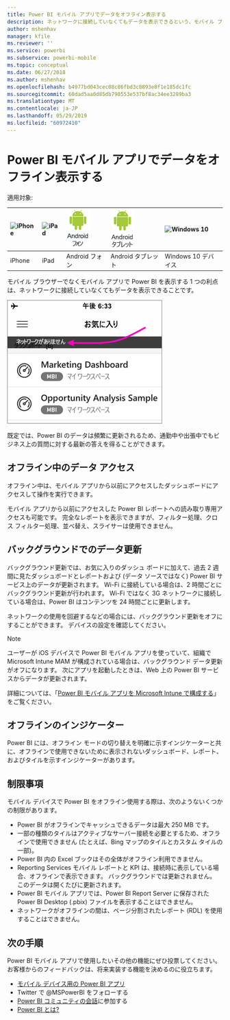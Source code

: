```yaml
---
title: Power BI モバイル アプリでデータをオフライン表示する
description: ネットワークに接続していなくてもデータを表示できるという、モバイル ブラウザーでなくモバイル アプリで Power BI を表示する利点について説明します。
author: mshenhav
manager: kfile
ms.reviewer: ''
ms.service: powerbi
ms.subservice: powerbi-mobile
ms.topic: conceptual
ms.date: 06/27/2018
ms.author: mshenhav
ms.openlocfilehash: b4977bd043cec08c86fbd3c8893e8f1e185dc1fc
ms.sourcegitcommit: 60dad5aa0d85db790553e537bf8ac34ee3289ba3
ms.translationtype: MT
ms.contentlocale: ja-JP
ms.lasthandoff: 05/29/2019
ms.locfileid: "60972410"
---
```

# <a name="view-your-data-offline-in-the-power-bi-mobile-apps"></a>Power BI モバイル アプリでデータをオフライン表示する
適用対象:

| ![iPhone](./media/mobile-apps-offline-data/iphone-logo-50-px.png) | ![iPad](./media/mobile-apps-offline-data/ipad-logo-50-px.png) | ![Android フォン](./media/mobile-apps-offline-data/android-phone-logo-50-px.png) | ![Android タブレット](./media/mobile-apps-offline-data/android-tablet-logo-50-px.png) | ![Windows 10](./media/mobile-apps-offline-data/win-10-logo-50-px.png) |
|:--- |:--- |:--- |:--- |:--- |
| iPhone |iPad |Android フォン |Android タブレット |Windows 10 デバイス |

モバイル ブラウザーでなくモバイル アプリで Power BI を表示する 1 つの利点は、ネットワークに接続していなくてもデータを表示できることです。 

![ネットワークに接続していないというメッセージ](./media/mobile-apps-offline-data/power-bi-iphone-no-network.png)

既定では、Power BI のデータは頻繁に更新されるため、通勤中や出張中でもビジネス上の質問に対する最新の答えを得ることができます。

## <a name="data-access-while-youre-offline"></a>オフライン中のデータ アクセス
オフライン中は、モバイル アプリから以前にアクセスしたダッシュボードにアクセスして操作を実行できます。

モバイル アプリから以前にアクセスした Power BI レポートへの読み取り専用アクセスも可能です。 完全なレポートを表示できますが、フィルター処理、クロス フィルター処理、並べ替え、スライサーは使用できません。

## <a name="background-data-refresh"></a>バックグラウンドでのデータ更新
バックグラウンド更新では、お気に入りのダッシュ ボードに加えて、過去 2 週間に見たダッシュボードとレポートおよび (データ ソースではなく) Power BI サービス上のデータが更新されます。 Wi-Fi に接続している場合は、2 時間ごとにバックグラウンド更新が行われます。 Wi-Fi ではなく 3G ネットワークに接続している場合は、Power BI はコンテンツを 24 時間ごとに更新します。

ネットワークの使用を回避するなどの場合には、バックグラウンド更新をオフにすることができます。 デバイスの設定を確認してください。

> [!NOTE]
> ユーザーが iOS デバイスで Power BI モバイル アプリを使っていて、組織で Microsoft Intune MAM が構成されている場合は、バックグラウンド データ更新がオフになります。 次にアプリを起動したときは、Web 上の Power BI サービスからデータが更新されます。
> 
> 詳細については、「[Power BI モバイル アプリを Microsoft Intune で構成する](../../service-admin-mobile-intune.md)」をご覧ください。 
> 
> 

## <a name="offline-indicators"></a>オフラインのインジケーター
Power BI には、オフライン モードの切り替えを明確に示すインジケーターと共に、オフラインで使用できないために表示されないダッシュボード、レポート、およびタイルを示すインジケーターがあります。

## <a name="limitations"></a>制限事項
モバイル デバイスで Power BI をオフライン使用する際は、次のようないくつかの制限があります。

* Power BI がオフラインでキャッシュできるデータは最大 250 MB です。
* 一部の種類のタイルはアクティブなサーバー接続を必要とするため、オフラインで使用できません (たとえば、Bing マップのタイルとカスタム タイルの一部)。
* Power BI 内の Excel ブックはその全体がオフライン利用できません。
* Reporting Services モバイル レポートと KPI は、接続時に表示している場合、オフラインで表示できます。 バックグラウンドでは更新されません。 このデータは開くたびに更新されます。
* Power BI モバイル アプリでは、Power BI Report Server に保存された Power BI Desktop (.pbix) ファイルを表示することはできません。 
* ネットワークがオフラインの間は、ページ分割されたレポート (RDL) を使用することはできません。

## <a name="next-steps"></a>次の手順
Power BI モバイル アプリで使用したいその他の機能にぜひ投票してください。お客様からのフィードバックは、将来実装する機能を決めるのに役立ちます。 

* [モバイル デバイス用の Power BI アプリ](mobile-apps-for-mobile-devices.md)
* Twitter で @MSPowerBI をフォローする
* [Power BI コミュニティの会話](http://community.powerbi.com/)に参加する
* [Power BI とは?](../../power-bi-overview.md)

